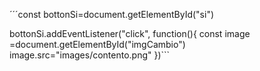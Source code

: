 ´´´const bottonSi=document.getElementById("si")

bottonSi.addEventListener("click", function(){
    const image =document.getElementById("imgCambio")
    image.src="images/contento.png"
})```
